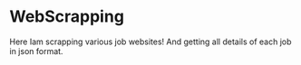 # WebScrapping
Here Iam scrapping various job websites! 
And getting all details of each job in json format.

